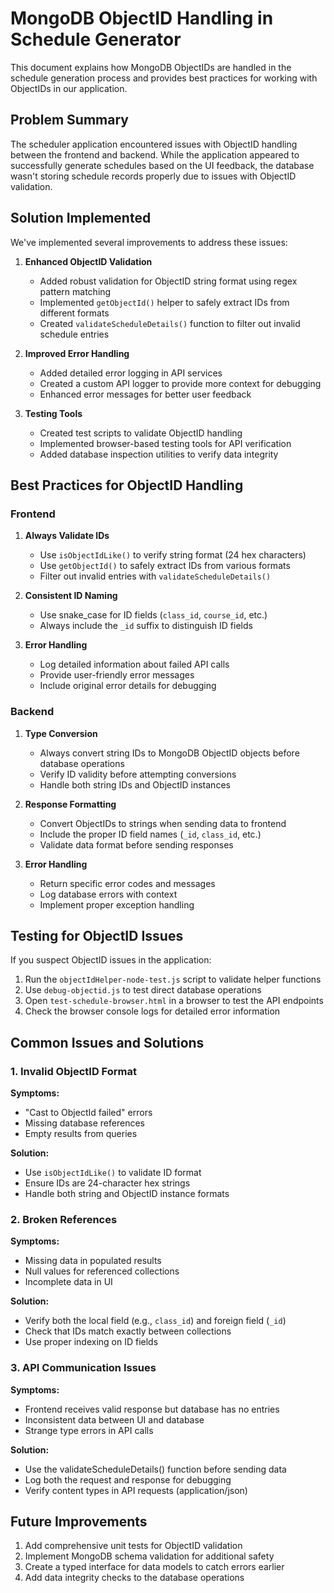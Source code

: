 # MongoDB ObjectID Handling in Schedule Generator

This document explains how MongoDB ObjectIDs are handled in the schedule generation process
and provides best practices for working with ObjectIDs in our application.

## Problem Summary

The scheduler application encountered issues with ObjectID handling between the frontend and backend.
While the application appeared to successfully generate schedules based on the UI feedback,
the database wasn't storing schedule records properly due to issues with ObjectID validation.

## Solution Implemented

We've implemented several improvements to address these issues:

1. **Enhanced ObjectID Validation**

    - Added robust validation for ObjectID string format using regex pattern matching
    - Implemented `getObjectId()` helper to safely extract IDs from different formats
    - Created `validateScheduleDetails()` function to filter out invalid schedule entries

2. **Improved Error Handling**

    - Added detailed error logging in API services
    - Created a custom API logger to provide more context for debugging
    - Enhanced error messages for better user feedback

3. **Testing Tools**
    - Created test scripts to validate ObjectID handling
    - Implemented browser-based testing tools for API verification
    - Added database inspection utilities to verify data integrity

## Best Practices for ObjectID Handling

### Frontend

1. **Always Validate IDs**

    - Use `isObjectIdLike()` to verify string format (24 hex characters)
    - Use `getObjectId()` to safely extract IDs from various formats
    - Filter out invalid entries with `validateScheduleDetails()`

2. **Consistent ID Naming**

    - Use snake_case for ID fields (`class_id`, `course_id`, etc.)
    - Always include the `_id` suffix to distinguish ID fields

3. **Error Handling**
    - Log detailed information about failed API calls
    - Provide user-friendly error messages
    - Include original error details for debugging

### Backend

1. **Type Conversion**

    - Always convert string IDs to MongoDB ObjectID objects before database operations
    - Verify ID validity before attempting conversions
    - Handle both string IDs and ObjectID instances

2. **Response Formatting**

    - Convert ObjectIDs to strings when sending data to frontend
    - Include the proper ID field names (`_id`, `class_id`, etc.)
    - Validate data format before sending responses

3. **Error Handling**
    - Return specific error codes and messages
    - Log database errors with context
    - Implement proper exception handling

## Testing for ObjectID Issues

If you suspect ObjectID issues in the application:

1. Run the `objectIdHelper-node-test.js` script to validate helper functions
2. Use `debug-objectid.js` to test direct database operations
3. Open `test-schedule-browser.html` in a browser to test the API endpoints
4. Check the browser console logs for detailed error information

## Common Issues and Solutions

### 1. Invalid ObjectID Format

**Symptoms:**

-   "Cast to ObjectId failed" errors
-   Missing database references
-   Empty results from queries

**Solution:**

-   Use `isObjectIdLike()` to validate ID format
-   Ensure IDs are 24-character hex strings
-   Handle both string and ObjectID instance formats

### 2. Broken References

**Symptoms:**

-   Missing data in populated results
-   Null values for referenced collections
-   Incomplete data in UI

**Solution:**

-   Verify both the local field (e.g., `class_id`) and foreign field (`_id`)
-   Check that IDs match exactly between collections
-   Use proper indexing on ID fields

### 3. API Communication Issues

**Symptoms:**

-   Frontend receives valid response but database has no entries
-   Inconsistent data between UI and database
-   Strange type errors in API calls

**Solution:**

-   Use the validateScheduleDetails() function before sending data
-   Log both the request and response for debugging
-   Verify content types in API requests (application/json)

## Future Improvements

1. Add comprehensive unit tests for ObjectID validation
2. Implement MongoDB schema validation for additional safety
3. Create a typed interface for data models to catch errors earlier
4. Add data integrity checks to the database operations
